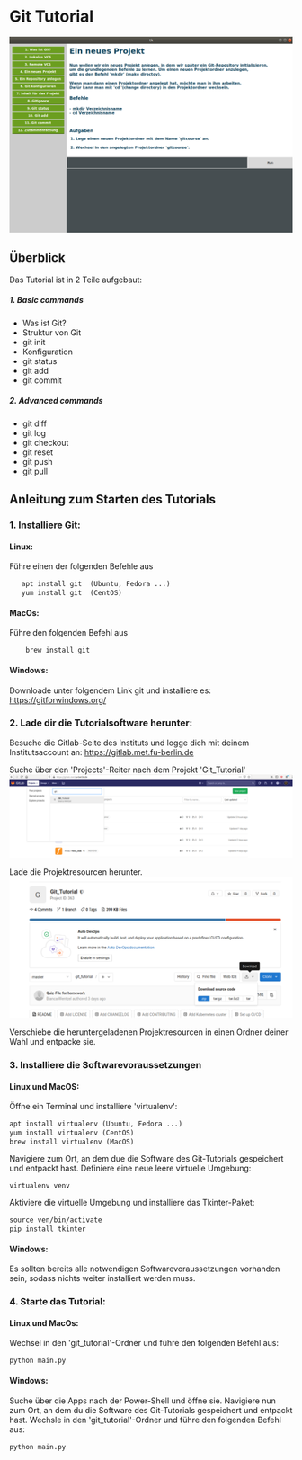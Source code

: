 # Git Tutorial
![example_page](img/example.png)

## Überblick
Das Tutorial ist in 2 Teile aufgebaut:

##### 1. Basic commands
  * Was ist Git?
  * Struktur von Git
  * git init
  * Konfiguration
  * git status
  * git add
  * git commit
  
##### 2. Advanced commands
  * git diff
  * git log
  * git checkout
  * git reset
  * git push
  * git pull

## Anleitung zum Starten des Tutorials
### 1. Installiere Git:

   #### Linux:
   Führe einen der folgenden Befehle aus
      
       apt install git  (Ubuntu, Fedora ...)
       yum install git  (CentOS)
         
   #### MacOs:
   Führe den folgenden Befehl aus
      
        brew install git
         
   #### Windows:
      
   Downloade unter folgendem Link git und installiere es: https://gitforwindows.org/
       
       
### 2. Lade dir die Tutorialsoftware herunter:

Besuche die Gitlab-Seite des Instituts und logge dich mit deinem Institutsaccount an: https://gitlab.met.fu-berlin.de

Suche über den 'Projects'-Reiter nach dem Projekt 'Git_Tutorial'  
![find_repo](img/find_repo.png)

Lade die Projektresourcen herunter.
![download_repo](img/download_sourcecode.png)

Verschiebe die heruntergeladenen Projektresourcen in einen Ordner deiner Wahl und entpacke sie.


### 3. Installiere die Softwarevoraussetzungen
#### Linux und MacOS:
Öffne ein Terminal und installiere 'virtualenv':

    apt install virtualenv (Ubuntu, Fedora ...)
    yum install virtualenv (CentOS)
    brew install virtualenv (MacOS)

Navigiere zum Ort, an dem due die Software des Git-Tutorials gespeichert und entpackt hast.
Definiere eine neue leere virtuelle Umgebung:

    virtualenv venv
    
Aktiviere die virtuelle Umgebung und installiere das Tkinter-Paket:

    source ven/bin/activate
    pip install tkinter   
    
#### Windows:
Es sollten bereits alle notwendigen Softwarevoraussetzungen vorhanden sein, sodass nichts weiter installiert werden muss.
         
### 4. Starte das Tutorial:

#### Linux und MacOs:
Wechsel in den 'git_tutorial'-Ordner und führe den folgenden Befehl aus:

    python main.py
    
#### Windows:
Suche über die Apps nach der Power-Shell und öffne sie.
Navigiere nun zum Ort, an dem du die Software des Git-Tutorials gespeichert und entpackt hast.
Wechsle in den 'git_tutorial'-Ordner und führe den folgenden Befehl aus:

    python main.py
    
    
